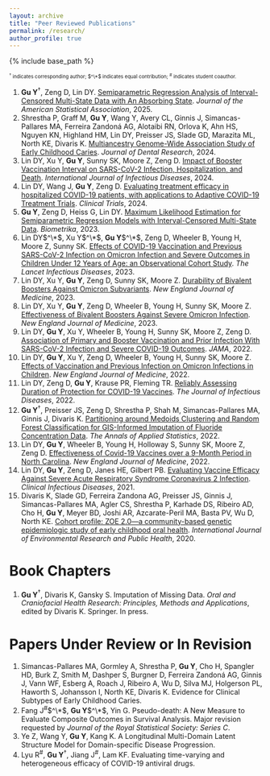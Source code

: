 ```yaml
---
layout: archive
title: "Peer Reviewed Publications"
permalink: /research/
author_profile: true
---
```


{% include base_path %}

<sub><sup>$^\dagger$ indicates corresponding author; $^\*$ indicates equal contribution; <sup>#</sup> indicates student coauthor. </sup></sub>
1. **Gu Y**$^\dagger$, Zeng D, Lin DY. [Semiparametric Regression Analysis of Interval-Censored Multi-State Data with An Absorbing State](https://doi.org/10.1080/01621459.2024.2448858). *Journal of the American Statistical Association*, 2025.
1. Shrestha P, Graff M, **Gu Y**, Wang Y, Avery CL, Ginnis J, Simancas-Pallares MA, Ferreira Zandoná AG, Alotaibi RN, Orlova K, Ahn HS, Nguyen KN, Highland HM, Lin DY, Preisser JS, Slade GD, Marazita ML, North KE, Divaris K. [Multiancestry Genome-Wide Association Study of Early Childhood Caries](https://journals.sagepub.com/doi/10.1177/00220345241291528). *Journal of Dental Research*, 2024. 
1. Lin DY, Xu Y, **Gu Y**, Sunny SK, Moore Z, Zeng D. [Impact of Booster Vaccination Interval on SARS-CoV-2 Infection, Hospitalization, and Death](https://www.ijidonline.com/article/S1201-9712(24)00155-3/fulltext). *International Journal of Infectious Diseases*, 2024.
1. Lin DY, Wang J, **Gu Y**, Zeng D. [Evaluating treatment efficacy in hospitalized COVID-19 patients, with applications to Adaptive COVID-19 Treatment Trials](https://journals.sagepub.com/doi/full/10.1177/17407745241238443). *Clinical Trials*, 2024.
1. **Gu Y**, Zeng D, Heiss G, Lin DY. [Maximum Likelihood Estimation for Semiparametric Regression Models with Interval-Censored Multi-State Data](https://academic.oup.com/biomet/advance-article/doi/10.1093/biomet/asad073/7449956?utm_source=authortollfreelink&utm_campaign=biomet&utm_medium=email&guestAccessKey=ac6ad3e0-31ff-4cc6-8c69-760080f969f7). *Biometrika*, 2023. 
1. Lin DY$^\*$, Xu Y$^\*$, **Gu Y**$^\*$, Zeng D, Wheeler B, Young H, Moore Z, Sunny SK. [Effects of COVID-19 Vaccination and Previous SARS-CoV-2 Infection on Omicron Infection and Severe Outcomes in Children Under 12 Years of Age: an Observational Cohort Study](https://doi.org/10.1016/S1473-3099(23)00272-4). *The Lancet Infectious Diseases*, 2023.
1. Lin DY, Xu Y, **Gu Y**, Zeng D, Sunny SK, Moore Z. [Durability of Bivalent Boosters Against Omicron Subvariants](https://www.nejm.org/doi/full/10.1056/NEJMc2302462?query=featured_coronavirus). *New England Journal of Medicine*, 2023. 
1. Lin DY, Xu Y, **Gu Y**, Zeng D, Wheeler B, Young H, Sunny SK, Moore Z. [Effectiveness of Bivalent Boosters Against Severe Omicron Infection](https://www.nejm.org/doi/full/10.1056/NEJMc2215471). *New England Journal of Medicine*, 2023.
1. Lin DY, **Gu Y**, Xu Y, Wheeler B, Young H, Sunny SK, Moore Z, Zeng D. [Association of Primary and Booster Vaccination and Prior Infection With SARS-CoV-2 Infection and Severe COVID-19 Outcomes](https://jamanetwork.com/journals/jama/fullarticle/2796893). *JAMA*, 2022.
1. Lin DY, **Gu Y**, Xu Y, Zeng D, Wheeler B, Young H, Sunny SK, Moore Z. [Effects of Vaccination and Previous Infection on Omicron Infections in Children](https://doi.org/10.1056/NEJMc2209371). *New England Journal of Medicine*, 2022. 
1. Lin DY, Zeng D, **Gu Y**, Krause PR, Fleming TR. [Reliably Assessing Duration of Protection for COVID-19 Vaccines](https://academic.oup.com/jid/advance-article/doi/10.1093/infdis/jiac139/6571630). *The Journal of Infectious Diseases*, 2022. 
1. **Gu Y**$^\dagger$, Preisser JS, Zeng D, Shrestha P, Shah M, Simancas-Pallares MA, Ginnis J, Divaris K. [Partitioning around Medoids Clustering and Random Forest Classification for GIS-Informed Imputation of Fluoride Concentration Data](http://dx.doi.org/10.1214/21-AOAS1516). *The Annals of Applied Statistics*, 2022. 
1. Lin DY, **Gu Y**, Wheeler B, Young H, Holloway S, Sunny SK, Moore Z, Zeng D. [Effectiveness of Covid-19 Vaccines over a 9-Month Period in North Carolina](https://www.nejm.org/doi/full/10.1056/NEJMoa2117128). *New England Journal of Medicine*, 2022. 
1. Lin DY, **Gu Y**, Zeng D, Janes HE, Gilbert PB. [Evaluating Vaccine Efficacy Against Severe Acute Respiratory Syndrome Coronavirus 2 Infection](https://doi.org/10.1093/cid/ciab630). *Clinical Infectious Diseases*, 2021.
1. Divaris K, Slade GD, Ferreira Zandona AG, Preisser JS, Ginnis J, Simancas-Pallares MA, Agler CS, Shrestha P, Karhade DS, Ribeiro AD, Cho H, **Gu Y**, Meyer BD, Joshi AR, Azcarate-Peril MA, Basta PV, Wu D, North KE. [Cohort profile: ZOE 2.0—a community-based genetic epidemiologic study of early childhood oral health](https://www.mdpi.com/1660-4601/17/21/8056). *International Journal of Environmental Research and Public Health*, 2020.

Book Chapters
======
1. **Gu Y**$^\dagger$, Divaris K, Gansky S. Imputation of Missing Data. *Oral and Craniofacial Health Research: Principles, Methods and Applications*, edited by Divaris K. Springer. In press.

Papers Under Review or In Revision
======  
1. Simancas-Pallares MA, Gormley A, Shrestha P, **Gu Y**, Cho H, Spangler HD, Burk Z, Smith M, Dashper S, Burgner D, Ferreira Zandoná AG, Ginnis J, Vann WF, Esberg A, Roach J, Ribeiro A, Wu D, Silva MJ, Holgerson PL, Haworth S, Johansson I, North KE, Divaris K. Evidence for Clinical Subtypes of Early Childhood Caries.  
1. Fang J<sup>#</sup>$^\*$, **Gu Y**$^\*$, Yin G. Pseudo-death: A New Measure to Evaluate Composite Outcomes in Survival Analysis. Major revision requested by *Journal of the Royal Statistical Society: Series C*.
1. Ye Z, Wang Y, **Gu Y**, Kang K. A Longitudinal Multi-Domain Latent Structure Model for Domain-specific Disease Progression. 
1. Lyu R<sup>#</sup>, **Gu Y**$^\dagger$, Jiang J<sup>#</sup>, Lam KF. Evaluating time-varying and heterogeneous efficacy of COVID-19 antiviral drugs.
  
<!-- Grants
======
1. Hong Kong RGC-ECS Grant 27303624 (PI, 2025--2027). "Joint analysis of interval-censored multi-state data, longitudinal data, and competing risks data". -->
<!-- 1. HKU Seed Fund for Basic Research for New Staff (PI, 2024--2026). "Statistical theory and methods for transfer learning in high-dimensional survival analysis". -->
